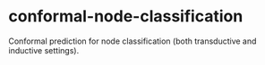 # conformal-node-classification
Conformal prediction for node classification (both transductive and inductive settings).
